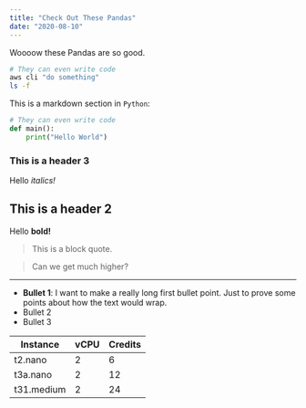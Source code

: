 ```yaml
---
title: "Check Out These Pandas"
date: "2020-08-10"
---
```


Woooow these Pandas are so good.

```bash
# They can even write code
aws cli "do something"
ls -f
```

This is a markdown section in `Python`:

```python
# They can even write code
def main():
    print("Hello World")
```

### This is a header 3

Hello _italics!_

## This is a header 2

Hello **bold!**

> This is a block quote.

> Can we get much higher?

---

- **Bullet 1**: I want to make a really long first bullet point. Just to prove some points about how the text would wrap.
- Bullet 2
- Bullet 3

| Instance   | vCPU | Credits |
| ---------- | ---- | ------- |
| t2.nano    | 2    | 6       |
| t3a.nano   | 2    | 12      |
| t31.medium | 2    | 24      |

